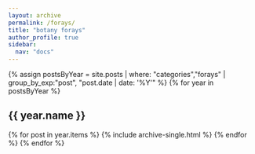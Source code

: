 ```yaml
---
layout: archive
permalink: /forays/
title: "botany forays"
author_profile: true
sidebar:
  nav: "docs"
---
```



{% assign postsByYear = site.posts | where: "categories","forays" | group_by_exp:"post", "post.date | date: '%Y'" %}
{% for year in postsByYear %}
  <h2 id="{{ year.name | slugify }}" class="archive__subtitle">{{ year.name }}</h2>
  {% for post in year.items %}
    {% include archive-single.html %}
  {% endfor %}
{% endfor %}